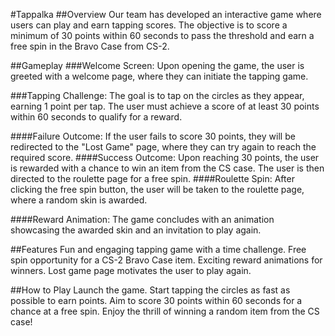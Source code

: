 #Tappalka
##Overview
Our team has developed an interactive game where users can play and earn tapping scores. The objective is to score a minimum of 30 points within 60 seconds to pass the threshold and earn a free spin in the Bravo Case from CS-2.

##Gameplay
###Welcome Screen: Upon opening the game, the user is greeted with a welcome page, where they can initiate the tapping game.

###Tapping Challenge: The goal is to tap on the circles as they appear, earning 1 point per tap. The user must achieve a score of at least 30 points within 60 seconds to qualify for a reward.

####Failure Outcome: If the user fails to score 30 points, they will be redirected to the "Lost Game" page, where they can try again to reach the required score.
####Success Outcome: Upon reaching 30 points, the user is rewarded with a chance to win an item from the CS case. The user is then directed to the roulette page for a free spin.
####Roulette Spin: After clicking the free spin button, the user will be taken to the roulette page, where a random skin is awarded.

####Reward Animation: The game concludes with an animation showcasing the awarded skin and an invitation to play again.

##Features
Fun and engaging tapping game with a time challenge.
Free spin opportunity for a CS-2 Bravo Case item.
Exciting reward animations for winners.
Lost game page motivates the user to play again.

##How to Play
Launch the game.
Start tapping the circles as fast as possible to earn points.
Aim to score 30 points within 60 seconds for a chance at a free spin.
Enjoy the thrill of winning a random item from the CS case!

